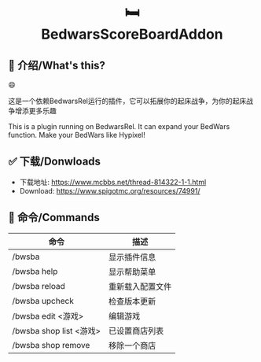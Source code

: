 
<h1 align="center"><br>🛏</br>BedwarsScoreBoardAddon</h1>

## 📌 介绍/What's this?

😄

这是一个依赖BedwarsRel运行的插件，它可以拓展你的起床战争，为你的起床战争增添更多乐趣  

This is a plugin running on BedwarsRel. It can expand your BedWars function. Make your BedWars like Hypixel!  

## ✅ 下载/Donwloads
- 下载地址: https://www.mcbbs.net/thread-814322-1-1.html  
- Download: https://www.spigotmc.org/resources/74991/


## 📒 命令/Commands
| 命令       | 描述                                                         |
| ---------- | ------------------------------------------------------------ |
| /bwsba  | 显示插件信息|
| /bwsba help  | 显示帮助菜单|
| /bwsba reload  | 重新载入配置文件|
| /bwsba upcheck  | 检查版本更新|
| /bwsba edit <游戏>  | 编辑游戏|
| /bwsba shop list <游戏>  | 已设置商店列表|
| /bwsba shop remove <ID>  | 移除一个商店|

